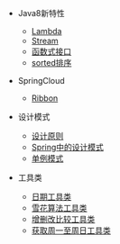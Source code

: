 + Java8新特性
  - [Lambda](codes/java8/lambda.md)
  - [Stream](codes/java8/stream.md)
  - [函数式接口](codes/java8/函数式接口.md)
  - [sorted排序](codes/java8/sorted排序.md)
+ SpringCloud
  - [Ribbon](codes/springcloud/ribbon.md)
+ 设计模式
  - [设计原则](codes/gof/principles.md)
  - [Spring中的设计模式](codes/gof/spring.md)
  - [单例模式](codes/gof/singleton.md)
  
+ 工具类
  - [日期工具类](codes/util/日期工具类.md)
  - [雪花算法工具类](codes/util/雪花算法工具类.md)
  - [增删改比较工具类](codes/util/增删改比较工具类.md)
  - [获取周一至周日工具类](codes/util/获取周一至周日.md)

